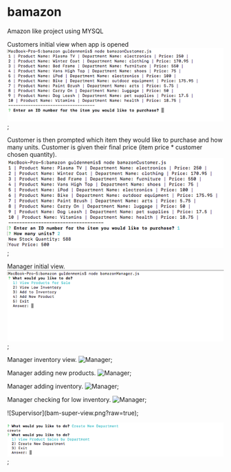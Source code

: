 # bamazon
Amazon like project using MYSQL

Customers initial view when app is opened
![Customer](bamazon-customer-view.png?raw=true);

Customer is then prompted which item they would like to purchase and 
how many units. Customer is given their final price (item price * customer chosen quantity).
![Customer](bamazon-customer-buy.png?raw=true);

Manager initial view.
![Manager](bamazon-manager-view.png?raw=true);

Manager inventory view.
![Manager](manager-view-products.png?raw=true);

Manager adding new products.
![Manager](manager-add-product.png?raw=true);

Manager adding inventory.
![Manager](manager-add-inventory.png?raw=true);

Manager checking for low inventory.
![Manager](manager-low-inventory.png?raw=true);


<This Section is not yet completed>
![Supervisor](bam-super-view.png?raw=true);

![Supervisor](bam-super-add.png?raw=true);